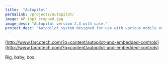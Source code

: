 ```yaml
---
title:  "Autopilot"
permalink: /projects/autopilot/
image: AP_top1_cropped.jpg
image_desc: "Autopilot version 2.3 with case."
project_desc: "Autopilot system designed for use with various mobile vehicles."
---
```


[http://www.farcotech.com/?q=content/autopilot-and-embedded-controls](http://www.farcotech.com/?q=content/autopilot-and-embedded-controls)

Big, baby, box.